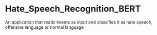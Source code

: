 # Hate_Speech_Recognition_BERT
An application that reads tweets as input and classifies it as hate speech, offensive language or normal language
